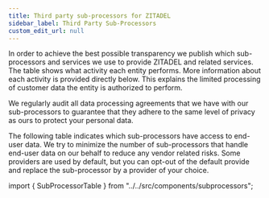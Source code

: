 ```yaml
---
title: Third party sub-processors for ZITADEL
sidebar_label: Third Party Sub-Processors
custom_edit_url: null
--- 
```


In order to achieve the best possible transparency we publish which sub-processors and services we use to provide ZITADEL and related services.
The table shows what activity each entity performs.
More information about each activity is provided directly below.
This explains the limited processing of customer data the entity is authorized to perform.

We regularly audit all data processing agreements that we have with our sub-processors to guarantee that they adhere to the same level of privacy as ours to protect your personal data.

The following table indicates which sub-processors have access to end-user data. We try to minimize the number of sub-processors that handle end-user data on our behalf to reduce any vendor related risks.
Some providers are used by default, but you can opt-out of the default provide and replace the sub-processor by a provider of your choice.

import { SubProcessorTable } from "../../src/components/subprocessors";

<SubProcessorTable />
